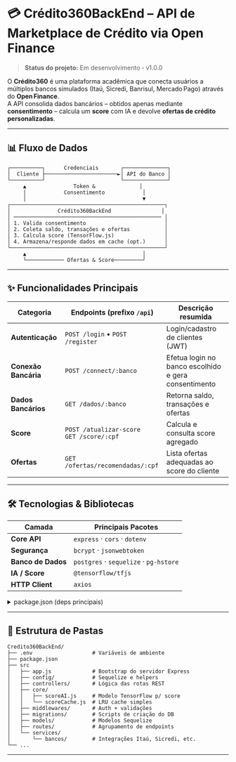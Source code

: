 
# 💳 Crédito360BackEnd – API de Marketplace de Crédito via Open Finance

> **Status do projeto:** Em desenvolvimento ‑ v1.0.0  

O **Crédito360** é uma plataforma acadêmica que conecta usuários a múltiplos bancos simulados (Itaú, Sicredi, Banrisul, Mercado Pago) através do **Open Finance**.  
A API consolida dados bancários – obtidos apenas mediante **consentimento** – calcula um **score** com IA e devolve **ofertas de crédito personalizadas**.

---

## 📊 Fluxo de Dados

```text
┌──────────┐      Credenciais       ┌──────────────┐
│  Cliente ├───────────────────────►│ API do Banco │
└──────────┘                        └──────────────┘
     ▲               Token &              │
     │            Consentimento            │
     │                                     ▼
┌─────────────────────────────────────────────────┐
│               Crédito360BackEnd                │
│ ─────────────────────────────────────────────── │
│ 1. Valida consentimento                         │
│ 2. Coleta saldo, transações e ofertas           │
│ 3. Calcula score (TensorFlow.js)                │
│ 4. Armazena/responde dados em cache (opt.)      │
└─────────────────────────────────────────────────┘
     ▲                                     │
     └──────────── Ofertas & Score─────────┘
```

---

## ✨ Funcionalidades Principais

| Categoria           | Endpoints (prefixo `/api`)                                  | Descrição resumida                                   |
| ------------------- | ----------------------------------------------------------- | ---------------------------------------------------- |
| **Autenticação**    | `POST /login`  •  `POST /register`                          | Login/cadastro de clientes (JWT)                     |
| **Conexão Bancária**| `POST /connect/:banco`                                      | Efetua login no banco escolhido e gera consentimento |
| **Dados Bancários** | `GET /dados/:banco`                                         | Retorna saldo, transações e ofertas                  |
| **Score**           | `POST /atualizar-score` <br> `GET /score/:cpf`              | Calcula e consulta score agregado                   |
| **Ofertas**         | `GET /ofertas/recomendadas/:cpf`                            | Lista ofertas adequadas ao score do cliente          |

---

## 🛠️ Tecnologias & Bibliotecas

| Camada            | Principais Pacotes                   |
| ----------------- | ------------------------------------ |
| **Core API**      | `express` · `cors` · `dotenv`        |
| **Segurança**     | `bcrypt` · `jsonwebtoken`            |
| **Banco de Dados**| `postgres` · `sequelize` · `pg-hstore`|
| **IA / Score**    | `@tensorflow/tfjs`                   |
| **HTTP Client**   | `axios`                              |

<details>
<summary>package.json (deps principais)</summary>

```json
{
  "@tensorflow/tfjs": "^4.22.0",
  "axios": "^1.9.0",
  "bcrypt": "^6.0.0",
  "cors": "^2.8.5",
  "dotenv": "^16.5.0",
  "express": "^5.1.0",
  "jsonwebtoken": "^9.0.2",
  "pg": "^8.16.0",
  "pg-hstore": "^2.3.4",
  "sequelize": "^6.37.7"
}
```
</details>

---

## 📂 Estrutura de Pastas

```
Credito360BackEnd/
├── .env                   # Variáveis de ambiente
├── package.json
├── src
│   ├── app.js             # Bootstrap do servidor Express
│   ├── config/            # Sequelize e helpers
│   ├── controllers/       # Lógica das rotas REST
│   ├── core/
│   │   ├── scoreAI.js     # Modelo TensorFlow p/ score
│   │   └── scoreCache.js  # LRU cache simples
│   ├── middlewares/       # Auth + validações
│   ├── migrations/        # Scripts de criação do DB
│   ├── models/            # Modelos Sequelize
│   ├── routes/            # Agrupamento de endpoints
│   └── services/
│       └── bancos/        # Integrações Itaú, Sicredi, etc.
└── ...
```

---

